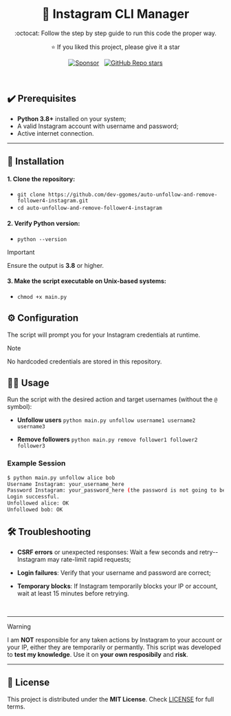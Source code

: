 <h1 align="center">
  🚀 Instagram CLI Manager
</h1>

<p align='center'>
  :octocat: Follow the step by step guide to run this code the proper way.
</p>

<p align="center">
  ⭐ If you liked this project, please give it a star
</p>

<!-- |||||||||||||||||||| SPONSORS & STARS |||||||||||||||||||| -->
<p align='center'>
  <a href="https://github.com/sponsors/dev-ggomes"><img alt="Sponsor" src="https://img.shields.io/badge/sponsor-30363D?style=for-the-badge&logo=GitHub-Sponsors&logoColor=#white" /></a>
  &nbsp;
  <a href="#"><img alt="GitHub Repo stars" src="https://img.shields.io/github/stars/dev-ggomes/auto-unfollow-and-remove-follower4-instagram?style=for-the-badge" /></a>
</p>

<br>

## ✔️ Prerequisites

<p>
  
  - **Python 3.8+** installed on your system;
  - A valid Instagram account with username and password;
  - Active internet connection.

</p>

---

## 🚀 Installation

<p>

  #### 1. Clone the repository:

  - `git clone https://github.com/dev-ggomes/auto-unfollow-and-remove-follower4-instagram.git` <br>
  - `cd auto-unfollow-and-remove-follower4-instagram`

  #### 2. Verify Python version:

  - `python --version`

  >[!IMPORTANT]
  > Ensure the output is **3.8** or higher.

  #### 3. Make the script executable on Unix-based systems:

  - `chmod +x main.py`
  
</p>

## ⚙️ Configuration

<p>
  The script will prompt you for your Instagram credentials at runtime.
</p>

>[!NOTE]
> No hardcoded credentials are stored in this repository.

## 🏃‍♂️ Usage

<p>
  
  Run the script with the desired action and target usernames (without the `@` symbol):

  - **Unfollow users**
    `python main.py unfollow username1 username2 username3`

  - **Remove followers**
    `python main.py remove follower1 follower2 follower3`

  ### Example Session

  ```bash
  $ python main.py unfollow alice bob
  Username Instagram: your_username_here
  Password Instagram: your_password_here (the password is not going to be stored at any place)
  Login successful.
  Unfollowed alice: OK
  Unfollowed bob: OK
  ```
</p>

## 🛠 Troubleshooting

<p>

  - **CSRF errors** or unexpected responses: Wait a few seconds and retry--Instagram may rate-limit rapid requests;
  - **Login failures**: Verify that your username and password are correct;
  - **Temporary blocks**: If Instagram temporarily blocks your IP or account, wait at least 15 minutes before retrying.

    <br>

---

> [!WARNING]
> I am **NOT** responsible for any taken actions by Instagram to your account or your IP, either they are temporarily or permantly. This script was developed to **test my knowledge**. Use it on **your own resposibily** and **risk**.

---
</p>

## 📄 License

<p>
  
  This project is distributed under the **MIT License**. Check [LICENSE](https://github.com/dev-ggomes/auto-unfollow-and-remove-follower4-instagram?tab=MIT-1-ov-file) for full terms.

</p>
